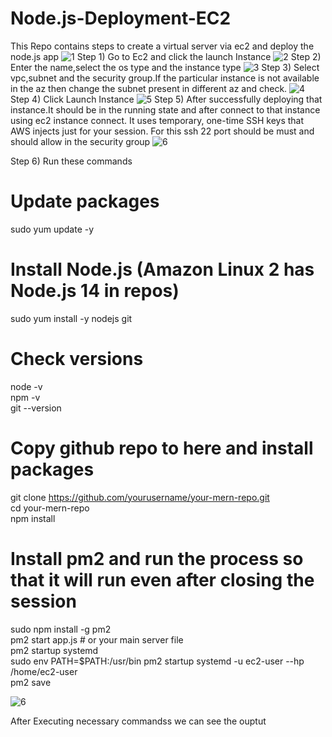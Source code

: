 # Node.js-Deployment-EC2
This Repo contains steps to create a virtual server via ec2 and deploy the node.js app
![1](https://github.com/user-attachments/assets/a00cf2e0-e5ee-43fa-8865-fe80b30c8b44)
Step 1) Go to Ec2 and click the launch Instance
![2](https://github.com/user-attachments/assets/50de61b8-ca0f-45d4-be60-58d76b225ab2)
Step 2) Enter the name,select the os type and the instance type
![3](https://github.com/user-attachments/assets/141dbcc7-29b8-40c0-a84b-3f8e67d68031)
Step 3) Select vpc,subnet and the security group.If the particular instance is not available in the az then change the subnet present in different az and check. 
![4](https://github.com/user-attachments/assets/07ac5d9d-adf7-41e2-9223-48a361eea520)
Step 4) Click Launch Instance
![5](https://github.com/user-attachments/assets/02155979-018e-485f-baa9-e0fd40fa3ecf)
Step 5) After successfully deploying that instance.It should be in the running state and after connect to that instance using ec2 instance connect.
It uses temporary, one-time SSH keys that AWS injects just for your session.
For this ssh 22 port should be must and should allow in the security group
![6](https://github.com/user-attachments/assets/f8bcf6f1-6b03-40a8-a83e-9ccdaf2cddd9)

Step 6)
Run these commands
# Update packages
sudo yum update -y <br>

# Install Node.js (Amazon Linux 2 has Node.js 14 in repos)
sudo yum install -y nodejs git
<br>
# Check versions
node -v <br>
npm -v <br>
git --version <br>

# Copy github repo to here and install packages 
git clone https://github.com/yourusername/your-mern-repo.git <br>
cd your-mern-repo <br>
npm install <br>


# Install pm2 and run the process so that it will run even after closing the session
sudo npm install -g pm2 <br>
pm2 start app.js  # or your main server file <br>
pm2 startup systemd <br>
sudo env PATH=$PATH:/usr/bin pm2 startup systemd -u ec2-user --hp /home/ec2-user <br>
pm2 save <br>

![6](https://github.com/user-attachments/assets/f9f11987-29a6-4ab4-9fd2-0f72f6fb2969)

After Executing necessary commandss we can see the ouptut <br>


